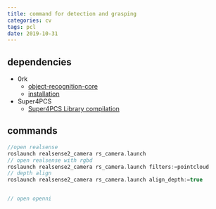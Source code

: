```yaml
---
title: command for detection and grasping
categories: cv
tags: pcl
date: 2019-10-31
---
```


## dependencies
- 0rk
	- [object-recognition-core](http://wg-perception.github.io/ork_tutorials/tutorial03/tutorial.html)
	- [installation](http://wg-perception.github.io/object_recognition_core/install.html#install)
- Super4PCS
	- [Super4PCS Library compilation](http://nmellado.github.io/Super4PCS/a05034.html)


 ## commands
```c++
//open realsense
roslaunch realsense2_camera rs_camera.launch
// open realsense with rgbd
roslaunch realsense2_camera rs_camera.launch filters:=pointcloud
// depth align
roslaunch realsense2_camera rs_camera.launch align_depth:=true


// open openni
```